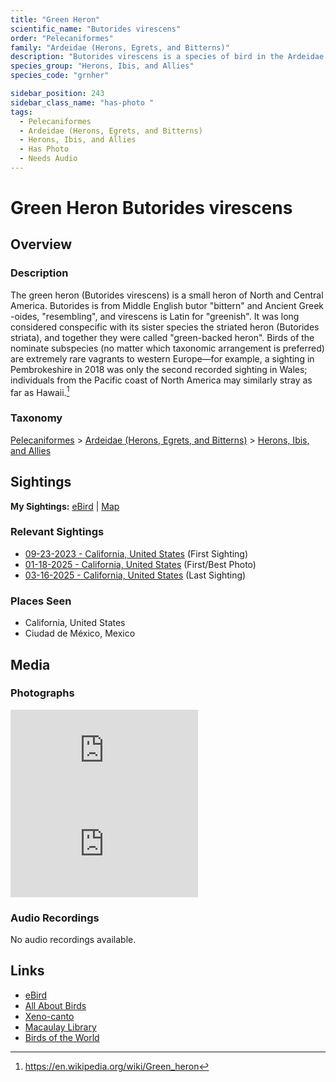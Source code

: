 ```yaml
---
title: "Green Heron"
scientific_name: "Butorides virescens"
order: "Pelecaniformes"
family: "Ardeidae (Herons, Egrets, and Bitterns)"
description: "Butorides virescens is a species of bird in the Ardeidae (Herons, Egrets, and Bitterns) family. It has been observed 15 times. It has been photographed."
species_group: "Herons, Ibis, and Allies"
species_code: "grnher"

sidebar_position: 243
sidebar_class_name: "has-photo "
tags: 
  - Pelecaniformes
  - Ardeidae (Herons, Egrets, and Bitterns)
  - Herons, Ibis, and Allies
  - Has Photo
  - Needs Audio
---
```


# Green Heron <span className='sci_name'>Butorides virescens</span>

## Overview

### Description
The green heron (Butorides virescens) is a small heron of North and Central America. Butorides is from Middle English butor "bittern" and Ancient Greek -oides, "resembling", and virescens is Latin for "greenish".
It was long considered conspecific with its sister species the striated heron (Butorides striata), and together they were called "green-backed heron". Birds of the nominate subspecies (no matter which taxonomic arrangement is preferred) are extremely rare vagrants to western Europe—for example, a sighting in Pembrokeshire in 2018 was only the second recorded sighting in Wales; individuals from the Pacific coast of North America may similarly stray as far as Hawaii.[^1]

[^1]: https://en.wikipedia.org/wiki/Green_heron

### Taxonomy
[Pelecaniformes](/tags/pelecaniformes) > [Ardeidae (Herons, Egrets, and Bitterns)](/tags/ardeidae-herons-egrets-and-bitterns) > [Herons, Ibis, and Allies](/tags/herons-ibis-and-allies)


## Sightings

**My Sightings:** [eBird](https://ebird.org/lifelist?r=world&time=life&spp=grnher) | [Map](/map?species_code=grnher)

### Relevant Sightings

* [09-23-2023 - California, United States](https://ebird.org/checklist/S150584251) (First Sighting)
* [01-18-2025 - California, United States](https://ebird.org/checklist/S209827765) (First/Best Photo)
* [03-16-2025 - California, United States](https://ebird.org/checklist/S218905671) (Last Sighting)

### Places Seen

* California, United States
* Ciudad de México, Mexico



## Media
### Photographs
<iframe className="photo_iframe horizontal" src="https://macaulaylibrary.org/asset/629343190/embed" frameBorder="0" allowFullScreen></iframe>
<iframe className="photo_iframe horizontal" src="https://macaulaylibrary.org/asset/632226311/embed" frameBorder="0" allowFullScreen></iframe>

### Audio Recordings
No audio recordings available.

## Links
* [eBird](https://ebird.org/species/grnher) 
* [All About Birds](https://www.allaboutbirds.org/guide/grnher) 
* [Xeno-canto](https://www.xeno-canto.org/species/butorides-virescens) 
* [Macaulay Library](https://search.macaulaylibrary.org/catalog?taxonCode=grnher&sort=rating_rank_desc)
* [Birds of the World](https://birdsoftheworld.org/bow/species/grnher)
